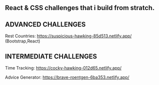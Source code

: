
## React & CSS challenges that i build from stratch.

## ADVANCED CHALLENGES

Rest Countries: https://suspicious-hawking-85d513.netlify.app/ (Bootstrap,React)

## INTERMEDIATE CHALLENGES

Time Tracking: https://cocky-hawking-012d65.netlify.app/

Advice Generator: https://brave-roentgen-6ba353.netlify.app/
